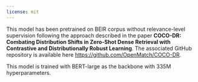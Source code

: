 ```yaml
---
license: mit
---
```


This model has been pretrained on BEIR corpus without relevance-level supervision following the approach described in the paper **COCO-DR: Combating Distribution Shifts in Zero-Shot Dense Retrieval with Contrastive and Distributionally Robust Learning**. The associated GitHub repository is available here https://github.com/OpenMatch/COCO-DR.

This model is trained with BERT-large as the backbone with 335M hyperparameters.




